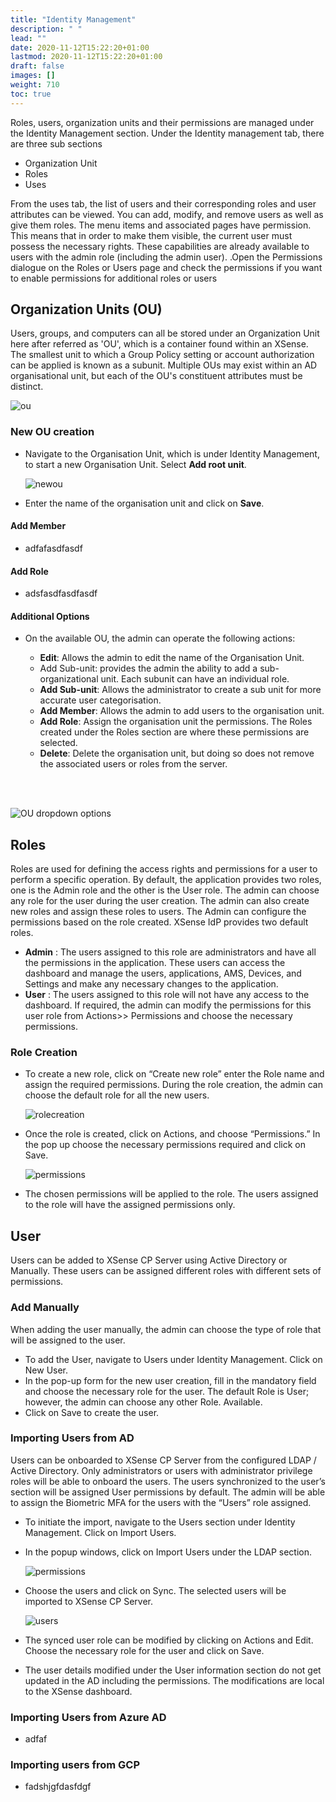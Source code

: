 ```yaml
---
title: "Identity Management"
description: " "
lead: ""
date: 2020-11-12T15:22:20+01:00
lastmod: 2020-11-12T15:22:20+01:00
draft: false
images: []
weight: 710
toc: true
---
```


Roles, users, organization units and their permissions are managed under the Identity Management section. Under the Identity management tab, there are three sub sections

- Organization Unit
- Roles
- Uses

From the uses tab, the list of users and their corresponding roles and user attributes can be viewed. You can add, modify, and remove users as well as give them roles. The menu items and associated pages have permission. This means that in order to make them visible, the current user must possess the necessary rights. These capabilities are already available to users with the admin role (including the admin user). .Open the Permissions dialogue on the Roles or Users page and check the permissions if you want to enable permissions for additional roles or users

## Organization Units (OU)

Users, groups, and computers can all be stored under an Organization Unit here after referred as 'OU', which is a container found within an XSense. The smallest unit to which a Group Policy setting or account authorization can be applied is known as a subunit. Multiple OUs may exist within an AD organisational unit, but each of the OU's constituent attributes must be distinct.

![ou](images/ou.png)

### New OU creation

* Navigate to the Organisation Unit, which is under Identity Management, to start a new Organisation Unit. Select **Add root unit**.

  ![newou](images/newou.png)

* Enter the name of the organisation unit and click on **Save**.

#### Add Member

* adfafasdfasdf

#### Add Role

* adsfasdfasdfasdf

#### Additional Options

* On the available OU, the admin can operate the following actions:

  - **Edit**: Allows the admin to edit the name of the Organisation Unit.
  - Add Sub-unit: provides the admin the ability to add a sub-organizational unit. Each subunit can have an individual role.
  - **Add Sub-unit**: Allows the administrator to create a sub unit for more accurate user categorisation. 
  - **Add Member**: Allows the admin to add users to the organisation unit.  
  - **Add Role**: Assign the organisation unit the permissions. The Roles created under the Roles section are where these permissions are selected. 
  - **Delete**: Delete the organisation unit, but doing so does not remove the associated users or roles from the server.
<br>
<br>

  ![OU dropdown options](images/OUdropdownoptions.png)


## Roles
Roles are used for defining the access rights and permissions for a user to perform a specific operation. By default, the application provides two roles, one is the Admin role and the other is the User role. The admin can choose any role for the user during the user creation. The admin can also create new roles and assign these roles to users. The Admin can configure the permissions based on the role created. XSense IdP provides two default roles.

  * **Admin** :  The users assigned to this role are administrators and have all the permissions in the application. These users can access the dashboard and manage the users, applications, AMS, Devices, and Settings and make any necessary changes to the application. 
  * **User** : The users assigned to this role will not have any access to the dashboard. If required, the admin can modify the permissions for this user role from Actions>> Permissions and choose the necessary permissions. 




### Role Creation

* To create a new role, click on “Create new role” enter the Role name and assign the required permissions. During the role creation, the admin can choose the default role for all the new users. 

  ![rolecreation](images/rolecreation.png)

* Once the role is created, click on Actions, and choose “Permissions.” In the pop up choose the necessary permissions required and click on Save. 

  ![permissions](images/permissions.png)

* The chosen permissions will be applied to the role. The users assigned to the role will have the assigned permissions only.

## User
Users can be added to XSense CP Server using Active Directory or Manually. These users can be assigned different roles with different sets of permissions.

### Add Manually
When adding the user manually, the admin can choose the type of role that will be assigned to the user. 
* To add the User, navigate to Users under Identity Management. Click on New User.
* In the pop-up form for the new user creation, fill in the mandatory field and choose the necessary role for the user. The default Role is User; however, the admin can choose any other Role. Available.
* Click on Save to create the user.

### Importing Users from AD
Users can be onboarded to XSense CP Server from the configured LDAP / Active Directory. Only administrators or users with administrator privilege roles will be able to onboard the users. The users synchronized to the user’s section will be assigned User permissions by default. The admin will be able to assign the Biometric MFA for the users with the “Users” role assigned.

* To initiate the import, navigate to the Users section under Identity Management. Click on Import Users.
* In the popup windows, click on Import Users under the LDAP section. 

  ![permissions](images/permissions.png)

* Choose the users and click on Sync. The selected users will be imported to XSense CP Server.

  ![users](images/users.png)

*	The synced user role can be modified by clicking on Actions and Edit. Choose the necessary role for the user and click on Save.
* The user details modified under the User information section do not get updated in the AD including the permissions. The modifications are local to the XSense dashboard.

### Importing Users from Azure AD

* adfaf


### Importing users from GCP

* fadshjgfdasfdgf